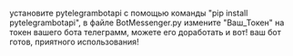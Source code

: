 установите pytelegrambotapi с помощью команды "pip install pytelegrambotapi", в файле BotMessenger.py измените "Ваш_Токен" на токен вашего бота телеграмм, можете его доработать и вот! ваш бот готов, приятного использования!
